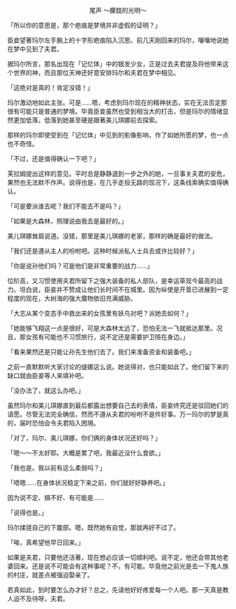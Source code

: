 <p align="center">尾声 ～朦胧的光明～</p>

「所以你的意思是，那个疤痕是梦境并非虚假的证明？」

臣妾望著玛尔左手腕上的十字形疤痕陷入沉思。前几天刚回来的玛尔，嚷嚷地说她在梦中见到了夫君。

据玛尔所言，那名出现在「记忆体」中的银发少女，正是过去夫君提及将他带来这个世界的神，而且那位天神还好意安排玛尔和夫君在梦中相见。

「这绝对是真的！肯定没错！」

玛尔激动地如此主张。可是……嗯，考虑到玛尔现在的精神状态，实在无法否定那很有可能只是普通的梦境。毕竟臣妾虽然也受到相当大的打击，但是玛尔的情绪显然更加低落，低落到她甚至硬是跟著美儿琪娜前去探索。

那样的玛尔即使受到在「记忆体」中见到的影像影响，作了如她所愿的梦，也一点也不奇怪。

「不过，还是值得确认一下吧？」

芙拉姆提出这样的意见。平时总是静静退到一步之外的她，一旦事关夫君的安危，果然也无法默不作声。说得也是，在几乎走投无路的现况下，这条线索确实值得确认。

「可是要派谁去呢？我们不能去不是吗？」

「如果是大森林，照理说由我去是最好的。」

美儿琪娜耸肩说道。没错，那里是美儿琪娜的老家，那样的确是最好的做法。

「我们还是遵从主人的吩咐吧。这种时候派私人士兵去或许比较好？」

「你是说孙他们吗？可是他们是非常重要的战力……」

位阶高，又习惯使用夫君所留下之强大装备的私人部队，是幸运草现今最高的战力。坦白说，臣妾并不赞成让他们长时间不在城里。因为纵使是开垦已进展到一定程度的现在，大树海的强大魔物依旧充满威胁。

「大志从某个变态手中救出来的女孩里有妖鸟对吧？派她去如何？」

「她能够飞翔这一点是很好，可是大森林太远了，恐怕无法一飞就抵达那里。况且，那女孩有可能也不习惯旅行，说不定还是需要护卫陪在身边。」

「看来果然还是只能让孙先生他们去了。我们来准备资金和装备吧。」

之前一直默默听大家讨论的缇娜这么说。她说得对，也只能如此了。他们留下来的缺口就由臣妾等人来填补吧。

「没办法了，就这么办吧。」

虽然玛尔和美儿琪娜直到最后都露出想要自己去的表情，臣妾终究还是驳回她们的请愿。尽管无法完全确信，然而不遵从夫君的吩咐不是件好事。万一玛尔的梦是真的，届时恐怕会令夫君陷入困境。

「对了，玛尔、美儿琪娜，你们俩的身体状况还好吗？」

「嗯～～不太好耶。大概是累了吧，我最近没什么食欲。」

「我也是。我以前有这么柔弱吗？」

「唔嗯……在身体状况稳定下来之前，你们就好好静养吧。」

因为说不定、搞不好、有可能是……

「说得也是。」

玛尔揉搓自己的下腹部。嗯，既然她有自觉，那就再好不过了。

「唉，真希望他早日回来。」

如果是夫君，只要他还活著，现在想必应该一切顺利吧。说不定，他还会带其他老婆回来。还是说不可能会有这种事呢？不，有可能。毕竟他之前光是去一下鬼人族的村庄，就差点被强迫娶亲了。

若真如此，到时要怎么办才好？总之，先请他好好疼爱每一个人吧。那一天真是教人迫不及待呀，夫君。

